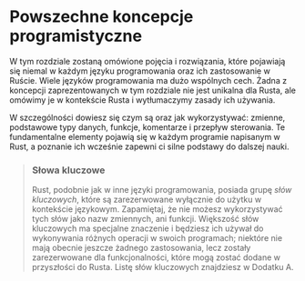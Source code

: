 # Powszechne koncepcje programistyczne

W tym rozdziale zostaną omówione pojęcia i rozwiązania, które pojawiają się
niemal w każdym języku programowania oraz ich zastosowanie w Ruście. Wiele
języków programowania ma dużo wspólnych cech. Żadna z koncepcji zaprezentowanych
w tym rozdziale nie jest unikalna dla Rusta, ale omówimy je w kontekście Rusta
i wytłumaczymy zasady ich używania.

W szczególności dowiesz się czym są oraz jak wykorzystywać: zmienne, podstawowe
typy danych, funkcje, komentarze i przepływ sterowania. Te fundamentalne elementy
pojawią się w każdym programie napisanym w Rust, a poznanie ich wcześnie zapewni
ci silne podstawy do dalszej nauki.

> ### Słowa kluczowe
>
> Rust, podobnie jak w inne języki programowania, posiada grupę *słów kluczowych*,
> które są zarezerwowane wyłącznie do użytku w kontekście językowym. Zapamiętaj,
> że nie możesz wykorzystywać tych słów jako nazw zmiennych, ani funkcji.
> Większość słów kluczowych ma specjalne znaczenie i będziesz ich używał do
> wykonywania różnych operacji w swoich programach; niektóre nie mają obecnie
> jeszcze żadnego zastosowania, lecz zostały zarezerwowane dla funkcjonalności,
> które mogą zostać dodane w przyszłości do Rusta. Listę słów kluczowych
> znajdziesz w Dodatku A.

